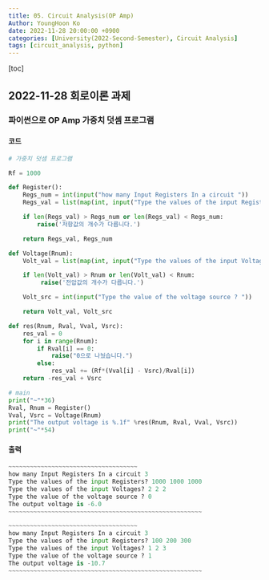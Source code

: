 ```yaml
---
title: 05. Circuit Analysis(OP Amp)
Author: YoungHoon Ko
date: 2022-11-28 20:00:00 +0900
categories: [University(2022-Second-Semester), Circuit Analysis]
tags: [circuit_analysis, python]
---
```


[toc]

## 2022-11-28 회로이론 과제

### 파이썬으로 OP Amp 가중치 덧셈 프로그램

#### 코드

```python
# 가중치 덧셈 프로그램

Rf = 1000

def Register():
    Regs_num = int(input("how many Input Registers In a circuit "))
    Regs_val = list(map(int, input("Type the values of the input Registers? ").split(' ')))

    if len(Regs_val) > Regs_num or len(Regs_val) < Regs_num:
        raise('저항값의 개수가 다릅니다.')

    return Regs_val, Regs_num

def Voltage(Rnum):
    Volt_val = list(map(int, input("Type the values of the input Voltages? ").split(' ')))

    if len(Volt_val) > Rnum or len(Volt_val) < Rnum:
         raise('전압값의 개수가 다릅니다.')

    Volt_src = int(input("Type the value of the voltage source ? "))

    return Volt_val, Volt_src

def res(Rnum, Rval, Vval, Vsrc):
    res_val = 0
    for i in range(Rnum):
        if Rval[i] == 0:
            raise("0으로 나눴습니다.")
        else:
            res_val += (Rf*(Vval[i] - Vsrc)/Rval[i])
    return -res_val + Vsrc

# main
print("~"*36)
Rval, Rnum = Register()
Vval, Vsrc = Voltage(Rnum)
print("The output voltage is %.1f" %res(Rnum, Rval, Vval, Vsrc))
print("~"*54)
```



#### 출력

```python
~~~~~~~~~~~~~~~~~~~~~~~~~~~~~~~~~~~~
how many Input Registers In a circuit 3
Type the values of the input Registers? 1000 1000 1000
Type the values of the input Voltages? 2 2 2
Type the value of the voltage source ? 0
The output voltage is -6.0
~~~~~~~~~~~~~~~~~~~~~~~~~~~~~~~~~~~~~~~~~~~~~~~~~~~~~~
```

```python
~~~~~~~~~~~~~~~~~~~~~~~~~~~~~~~~~~~~
how many Input Registers In a circuit 3
Type the values of the input Registers? 100 200 300
Type the values of the input Voltages? 1 2 3
Type the value of the voltage source ? 1
The output voltage is -10.7
~~~~~~~~~~~~~~~~~~~~~~~~~~~~~~~~~~~~~~~~~~~~~~~~~~~~~~
```

